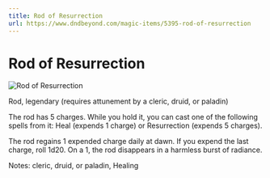 ```yaml
---
title: Rod of Resurrection
url: https://www.dndbeyond.com/magic-items/5395-rod-of-resurrection
---
```


# Rod of Resurrection

![Rod of Resurrection](rod-of-resurrection.png)

Rod, legendary (requires attunement by a cleric, druid, or paladin)

The rod has 5 charges. While you hold it, you can cast one of the following spells from it: Heal (expends 1 charge) or Resurrection (expends 5 charges).

The rod regains 1 expended charge daily at dawn. If you expend the last charge, roll 1d20. On a 1, the rod disappears in a harmless burst of radiance.

Notes: cleric, druid, or paladin, Healing